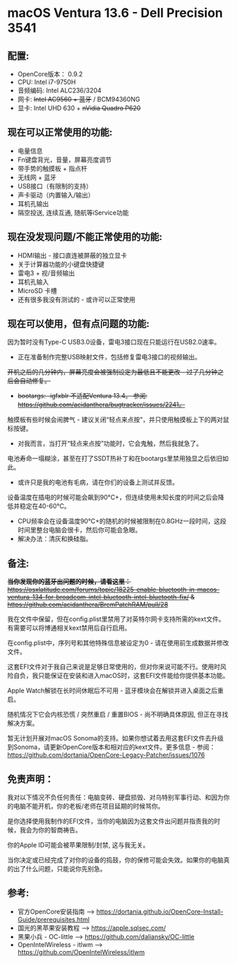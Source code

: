 # macOS Ventura 13.6 - Dell Precision 3541

## 配置:

- OpenCore版本： 0.9.2
- CPU: Intel i7-9750H
- 音频编码: Intel ALC236/3204
- 网卡: ~~Intel AC9560 + 蓝牙~~ / BCM94360NG
- 显卡: Intel UHD 630 + ~~nVidia Quadro P620~~

## 现在可以正常使用的功能:

- 电量信息
- Fn键盘背光，音量，屏幕亮度调节
- 带手势的触摸板 + 指点杆
- 无线网 + 蓝牙
- USB接口（有限制的支持）
- 声卡驱动（内置输入/输出）
- 耳机孔输出
- 隔空投送, 连续互通, 随航等iService功能

## 现在没发现问题/不能正常使用的功能:

- HDMI输出 - 接口直连被屏蔽的独立显卡
- 关于计算器功能的小键盘快捷键
- 雷电3 + 视/音频输出
- 耳机孔输入
- MicroSD 卡槽
- 还有很多我没有测试的 - 或许可以正常使用

## 现在可以使用，但有点问题的功能: 

因为暂时没有Type-C USB3.0设备，雷电3接口现在只能运行在USB2.0速率。
- 正在准备制作完整USB映射文件，包括修复雷电3接口的视频输出。

~~开机之后的几分钟内，屏幕亮度会被强制设定为最低且不能更改 - 过了几分钟之后会自动修复。~~
- ~~bootargs: -igfxblr 不适配Ventura 13.4。 参阅: https://github.com/acidanthera/bugtracker/issues/2241。~~

触摸板有些时候会闹脾气 - 建议关闭“轻点来点按”，并只使用触摸板上下的两对鼠标按键。
- 对我而言，当打开“轻点来点按”功能时，它会鬼触，然后我就急了。

电池寿命一塌糊涂，甚至在打了SSDT热补丁和在bootargs里禁用独显之后依旧如此。
- 或许只是我的电池有毛病，请在你们的设备上测试并反馈。

设备温度在插电的时候可能会飙到90°C+，但连续使用未知长度的时间之后会降低并稳定在40-60°C。
- CPU频率会在设备温度90°C+的随机的时候被限制在0.8GHz一段时间，这段时间里整台电脑会很卡，然后你可能会急眼。
- 解决办法：清灰和换硅脂。

## 备注:

~~__当你发现你的蓝牙出问题的时候，请看这里：__ https://osxlatitude.com/forums/topic/18225-enable-bluetooth-in-macos-ventura-134-for-broadcom-intel-bluetooth-intel-bluetooth-fix/ & https://github.com/acidanthera/BrcmPatchRAM/pull/28~~

我在文件中保留，但在config.plist里禁用了对英特尔网卡支持所需的kext文件。有需要可以将博通相关kext禁用后自行启用。

在config.plist中，序列号和其他特殊信息被设定为0 - 请在使用前生成数据并修改文件。

这套EFI文件对于我自己来说是足够日常使用的，但对你来说可能不行。使用时风险自负，我只能保证在安装和进入macOS时，这套EFI文件能给你提供基本功能。

Apple Watch解锁在长时间休眠后不可用 - 蓝牙模块会在解锁并进入桌面之后重启。

随机情况下它会内核恐慌 / 突然重启 / 重置BIOS - 尚不明确具体原因, 但正在寻找解决方案。

暂无计划开展对macOS Sonoma的支持。如果你想试着去用这套EFI文件去升级到Sonoma，请更新OpenCore版本和相对应的kext文件。更多信息 - 参阅：https://github.com/dortania/OpenCore-Legacy-Patcher/issues/1076

## 免责声明：

我对以下情况不负任何责任：电脑变砖、硬盘损毁、对乌特别军事行动、和因为你的电脑不能开机，你的老板/老师在项目延期的时候骂你。

是你选择使用我制作的EFI文件，当你的电脑因为这套文件出问题并指责我的时候，我会为你的智商祷告。

你的Apple ID可能会被苹果限制/封禁, 这与我无关。

当你决定或已经完成了对你的设备的捣鼓，你的保修可能会失效。如果你的电脑真的出了什么问题，只能说你先别急。

## 参考:

- 官方OpenCore安装指南 --> https://dortania.github.io/OpenCore-Install-Guide/prerequisites.html
- 国光的黑苹果安装教程 --> https://apple.sqlsec.com/
- 黑果小兵 - OC-little --> https://github.com/daliansky/OC-little
- OpenIntelWireless - itlwm --> https://github.com/OpenIntelWireless/itlwm